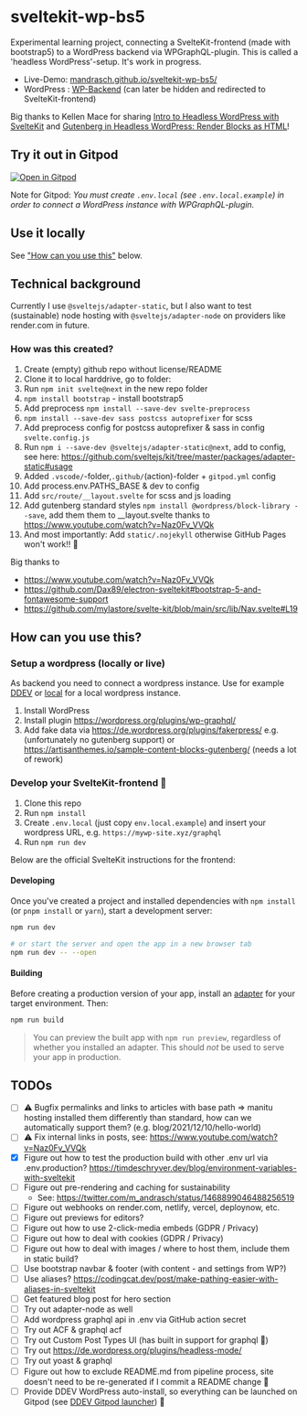 # sveltekit-wp-bs5

Experimental learning project, connecting a SvelteKit-frontend (made with bootstrap5) to a WordPress backend via WPGraphQL-plugin. This is called a 'headless WordPress'-setup. It's work in progress.

- Live-Demo: [mandrasch.github.io/sveltekit-wp-bs5/](https://mandrasch.github.io/sveltekit-wp-bs5/)
- WordPress : [WP-Backend](https://sveltekit-wp-bootstrap5-backend.mandrasch.eu/) (can later be hidden and redirected to SvelteKit-frontend)

Big thanks to Kellen Mace for sharing [Intro to Headless WordPress with SvelteKit](https://www.youtube.com/watch?v=94FZvB6B_c0) and [Gutenberg in Headless WordPress: Render Blocks as HTML](https://www.youtube.com/watch?v=Naz0Fv_VVQk)!

## Try it out in Gitpod

[![Open in Gitpod](https://gitpod.io/button/open-in-gitpod.svg)](https://gitpod.io/#https://github.com/mandrasch/sveltekit-wp-bootstrap5)

Note for Gitpod: _You must create `.env.local` (see `.env.local.example`) in order to connect a WordPress instance with WPGraphQL-plugin._

## Use it locally

See ["How can you use this"](##how-can-you-use-this) below.

## Technical background

Currently I use `@sveltejs/adapter-static`, but I also want to test (sustainable) node hosting with `@sveltejs/adapter-node` on providers like render.com in future.

### How was this created?

1. Create (empty) github repo without license/README
1. Clone it to local harddrive, go to folder:
1. Run `npm init svelte@next` in the new repo folder
1. `npm install bootstrap` - install bootstrap5
1. Add preprocess `npm install --save-dev svelte-preprocess`
1. `npm install --save-dev sass postcss autoprefixer` for scss
1. Add preprocess config for postcss autoprefixer & sass in config `svelte.config.js`
1. Run `npm i --save-dev @sveltejs/adapter-static@next`, add to config, see here: https://github.com/sveltejs/kit/tree/master/packages/adapter-static#usage
1. Added `.vscode/`-folder,`.github/`(action)-folder + `gitpod.yml` config
1. Add process.env.PATHS_BASE & dev to config
1. Add `src/route/__layout.svelte` for scss and js loading
1. Add gutenberg standard styles `npm install @wordpress/block-library --save`, add them them to \_\_layout.svelte thanks to https://www.youtube.com/watch?v=Naz0Fv_VVQk
1. And most importantly: Add `static/.nojekyll` otherwise GitHub Pages won't work!! 🤦

Big thanks to

- https://www.youtube.com/watch?v=Naz0Fv_VVQk
- https://github.com/Dax89/electron-sveltekit#bootstrap-5-and-fontawesome-support
- https://github.com/mylastore/svelte-kit/blob/main/src/lib/Nav.svelte#L19

## How can you use this?

### Setup a wordpress (locally or live)

As backend you need to connect a wordpress instance. Use for example [DDEV](https://ddev.readthedocs.io/en/stable/users/cli-usage/#wordpress-quickstart) or [local](https://localwp.com/) for a local wordpress instance.

1. Install WordPress
1. Install plugin https://wordpress.org/plugins/wp-graphql/
1. Add fake data via https://de.wordpress.org/plugins/fakerpress/ e.g. (unfortunately no gutenberg support) or https://artisanthemes.io/sample-content-blocks-gutenberg/ (needs a lot of rework)

### Develop your SvelteKit-frontend 🧡

1. Clone this repo
1. Run `npm install`
1. Create `.env.local` (just copy `env.local.example`) and insert your wordpress URL, e.g. `https://mywp-site.xyz/graphql`
1. Run `npm run dev`

Below are the official SvelteKit instructions for the frontend:

#### Developing

Once you've created a project and installed dependencies with `npm install` (or `pnpm install` or `yarn`), start a development server:

```bash
npm run dev

# or start the server and open the app in a new browser tab
npm run dev -- --open
```

#### Building

Before creating a production version of your app, install an [adapter](https://kit.svelte.dev/docs#adapters) for your target environment. Then:

```bash
npm run build
```

> You can preview the built app with `npm run preview`, regardless of whether you installed an adapter. This should _not_ be used to serve your app in production.

## TODOs

- [ ] ⚠️ Bugfix permalinks and links to articles with base path => manitu hosting installed them differently than standard, how can we automatically support them? (e.g. blog/2021/12/10/hello-world)
- [ ] ⚠️ Fix internal links in posts, see: https://www.youtube.com/watch?v=Naz0Fv_VVQk
- [x] Figure out how to test the production build with other .env url via .env.production? https://timdeschryver.dev/blog/environment-variables-with-sveltekit
- [ ] Figure out pre-rendering and caching for sustainability
  - See: https://twitter.com/m_andrasch/status/1468899046488256519
- [ ] Figure out webhooks on render.com, netlify, vercel, deploynow, etc.
- [ ] Figure out previews for editors?
- [ ] Figure out how to use 2-click-media embeds (GDPR / Privacy)
- [ ] Figure out how to deal with cookies (GDPR / Privacy)
- [ ] Figure out how to deal with images / where to host them, include them in static build?
- [ ] Use bootstrap navbar & footer (with content - and settings from WP?)
- [ ] Use aliases? https://codingcat.dev/post/make-pathing-easier-with-aliases-in-sveltekit
- [ ] Get featured blog post for hero section
- [ ] Try out adapter-node as well
- [ ] Add wordpress graphql api in .env via GitHub action secret
- [ ] Try out ACF & graphql acf
- [ ] Try out Custom Post Types UI (has built in support for graphql 🥳)
- [ ] Try out https://de.wordpress.org/plugins/headless-mode/
- [ ] Try out yoast & graphql
- [ ] Figure out how to exclude README.md from pipeline process, site doesn't need to be re-generated if I commit a README change 🌱
- [ ] Provide DDEV WordPress auto-install, so everything can be launched on Gitpod (see [DDEV Gitpod launcher](https://github.com/drud/ddev-gitpod-launcher)) 🚀
